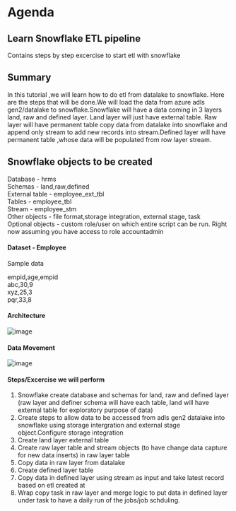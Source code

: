 # Agenda

## Learn Snowflake ETL pipeline
Contains steps by step excercise to start etl with snowflake

## Summary
In this tutorial ,we will learn how to do etl from datalake to snowflake. Here are the steps that will be done.We will load the data from azure adls gen2/datalake to snowflake.Snowflake will have a data coming in 3 layers land, raw and defined layer. Land layer will just have external table. Raw layer will have permanent table copy data from datalake into snowflake and append only stream to add new records into stream.Defined layer will have permanent table ,whose data will be populated from row layer stream.

## Snowflake objects to be created
Database - hrms\
Schemas - land,raw,defined\
External table - employee_ext_tbl\
Tables - employee_tbl\
Stream - employee_stm\
Other objects - file format,storage integration, external stage, task\
Optional objects - custom role/user on which entire script can be run. Right now assuming you have access to role accountadmin

#### Dataset - Employee
Sample data

empid,age,empid\
abc,30,9\
xyz,25,3\
pqr,33,8

#### Architecture 
![image](https://github.com/trn86/LearnSnowflake/assets/46071637/9a592b60-7f56-4eec-ab4a-cddbee7801ac)

#### Data Movement
![image](https://github.com/trn86/LearnSnowflake/assets/46071637/34369ea5-76fd-4da8-963e-5a5e456816d0)

#### Steps/Excercise we will perform
1. Snowflake create database and schemas for land, raw and defined layer (raw layer and definer schema will have each table, land will have external table for exploratory purpose of data)
2. Create steps to allow data to be accessed from adls gen2 datalake into snowflake using storage intergration and external stage object.Configure storage integration 
3. Create land layer external table
4. Create raw layer table and stream objects (to have change data capture for new data inserts) in raw layer table
5. Copy data in raw layer from datalake
6. Create defined layer table
7. Copy data in defined layer using stream as input and take latest record based on etl created at
8. Wrap copy task in raw layer and merge logic to put data in defined layer under task to have a daily run of the jobs/job schduling.
